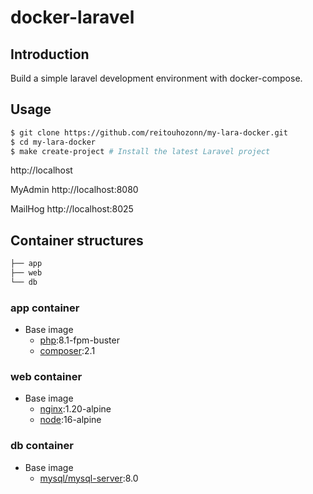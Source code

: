 # docker-laravel


## Introduction

Build a simple laravel development environment with docker-compose.

## Usage

```bash
$ git clone https://github.com/reitouhozonn/my-lara-docker.git
$ cd my-lara-docker
$ make create-project # Install the latest Laravel project
```

http://localhost

MyAdmin
http://localhost:8080

MailHog
http://localhost:8025

## Container structures

```bash
├── app
├── web
└── db
```

### app container

- Base image
  - [php](https://hub.docker.com/_/php):8.1-fpm-buster
  - [composer](https://hub.docker.com/_/composer):2.1

### web container

- Base image
  - [nginx](https://hub.docker.com/_/nginx):1.20-alpine
  - [node](https://hub.docker.com/_/node):16-alpine

### db container

- Base image
  - [mysql/mysql-server](https://hub.docker.com/r/mysql/mysql-server):8.0
